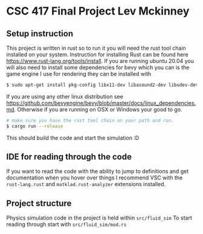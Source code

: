 # CSC 417 Final Project Lev Mckinney
## Setup instruction
This project is written in rust so to run it you will need the rust tool chain installed on your system.
Instruction for installing Rust can be found here https://www.rust-lang.org/tools/install.
If you are running ubuntu 20.04 you will also need to install some dependencies for bevy which 
you can is the game engine I use for rendering they can be installed with
```bash
$ sudo apt-get install pkg-config libx11-dev libasound2-dev libudev-dev
```
If you are using any other linux distribution see https://github.com/bevyengine/bevy/blob/master/docs/linux_dependencies.md.
Otherwise if you are running on OSX or Windows your good to go.
```bash
# make sure you have the rust tool chain on your path and run.
$ cargo run --release
```
This should build the code and start the simulation :D
## IDE for reading through the code
If you want to read the code with the ability to jump to definitions and get documentation when you hover
over things I recommend VSC with the `rust-lang.rust` and `matklad.rust-analyzer` extensions installed.
## Project structure
Physics simulation code in the project is held within `src/fluid_sim`
To start reading through start with `src/fluid_sim/mod.rs`